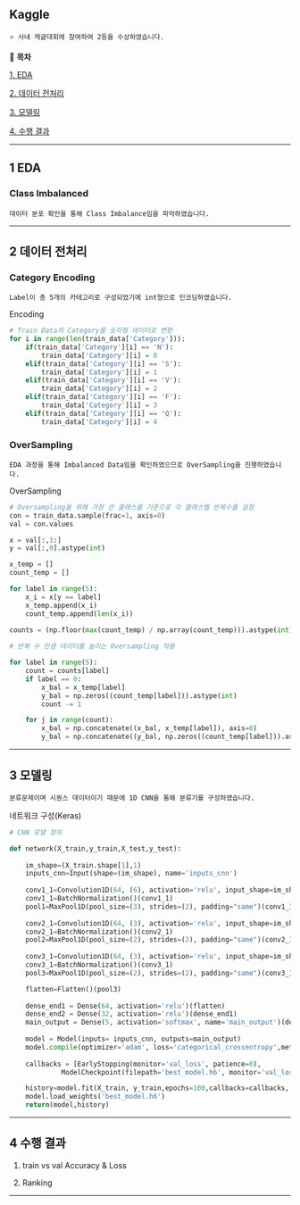 ## Kaggle

    ⭐ 사내 캐글대회에 참여하여 2등을 수상하였습니다.
    

📖 **목차**

[1. EDA](#1-EDA)

[2. 데이터 전처리](#2-데이터-전처리)

[3. 모델링](#3-모델링)

[4. 수행 결과](#4-수행-결과)
***
## 1 EDA

### Class Imbalanced

    데이터 분포 확인을 통해 Class Imbalance임을 파악하였습니다.   

***
## 2 데이터 전처리

### Category Encoding

    Label이 총 5개의 카테고리로 구성되었기에 int형으로 인코딩하였습니다.   

Encoding
```python
# Train Data의 Category를 숫자형 데이터로 변환
for i in range(len(train_data['Category'])):
    if(train_data['Category'][i] == 'N'):
        train_data['Category'][i] = 0
    elif(train_data['Category'][i] == 'S'):
        train_data['Category'][i] = 1
    elif(train_data['Category'][i] == 'V'):
        train_data['Category'][i] = 2
    elif(train_data['Category'][i] == 'F'):
        train_data['Category'][i] = 3
    elif(train_data['Category'][i] == 'Q'):
        train_data['Category'][i] = 4
```

### OverSampling

    EDA 과정을 통해 Imbalanced Data임을 확인하였으므로 OverSampling을 진행하였습니다.   

OverSampling
```python
# Oversampling을 위해 가장 큰 클래스를 기준으로 각 클래스별 반복수를 설정
con = train_data.sample(frac=1, axis=0)
val = con.values

x = val[:,1:]
y = val[:,0].astype(int)

x_temp = []
count_temp = []

for label in range(5):
    x_i = x[y == label]
    x_temp.append(x_i)
    count_temp.append(len(x_i))
    
counts = (np.floor(max(count_temp) / np.array(count_temp))).astype(int)

# 반복 수 만큼 데이터를 늘리는 Oversampling 적용

for label in range(5):
    count = counts[label]
    if label == 0:
        x_bal = x_temp[label]
        y_bal = np.zeros((count_temp[label])).astype(int)
        count -= 1

    for j in range(count):
        x_bal = np.concatenate((x_bal, x_temp[label]), axis=0)
        y_bal = np.concatenate((y_bal, np.zeros((count_temp[label])).astype(int) + label))
```

***
## 3 모델링

    분류문제이며 시퀀스 데이터이기 때문에 1D CNN을 통해 분류기를 구성하였습니다.   

네트워크 구성(Keras)   

```python
# CNN 모델 정의

def network(X_train,y_train,X_test,y_test):
    
    im_shape=(X_train.shape[1],1)
    inputs_cnn=Input(shape=(im_shape), name='inputs_cnn')
    
    conv1_1=Convolution1D(64, (6), activation='relu', input_shape=im_shape)(inputs_cnn)
    conv1_1=BatchNormalization()(conv1_1)
    pool1=MaxPool1D(pool_size=(3), strides=(2), padding="same")(conv1_1)
    
    conv2_1=Convolution1D(64, (3), activation='relu', input_shape=im_shape)(pool1)
    conv2_1=BatchNormalization()(conv2_1)
    pool2=MaxPool1D(pool_size=(2), strides=(2), padding="same")(conv2_1)
    
    conv3_1=Convolution1D(64, (3), activation='relu', input_shape=im_shape)(pool2)
    conv3_1=BatchNormalization()(conv3_1)
    pool3=MaxPool1D(pool_size=(2), strides=(2), padding="same")(conv3_1)

    flatten=Flatten()(pool3)
    
    dense_end1 = Dense(64, activation='relu')(flatten)
    dense_end2 = Dense(32, activation='relu')(dense_end1)
    main_output = Dense(5, activation='softmax', name='main_output')(dense_end2)
    
    model = Model(inputs= inputs_cnn, outputs=main_output)
    model.compile(optimizer='adam', loss='categorical_crossentropy',metrics = ['accuracy'])
    
    callbacks = [EarlyStopping(monitor='val_loss', patience=8),
             ModelCheckpoint(filepath='best_model.h6', monitor='val_loss', save_best_only=True)]

    history=model.fit(X_train, y_train,epochs=100,callbacks=callbacks, batch_size=128,validation_data=(X_test,y_test))
    model.load_weights('best_model.h6')
    return(model,history)
```

***
## 4 수행 결과

1. train vs val Accuracy & Loss  

2. Ranking   

***
